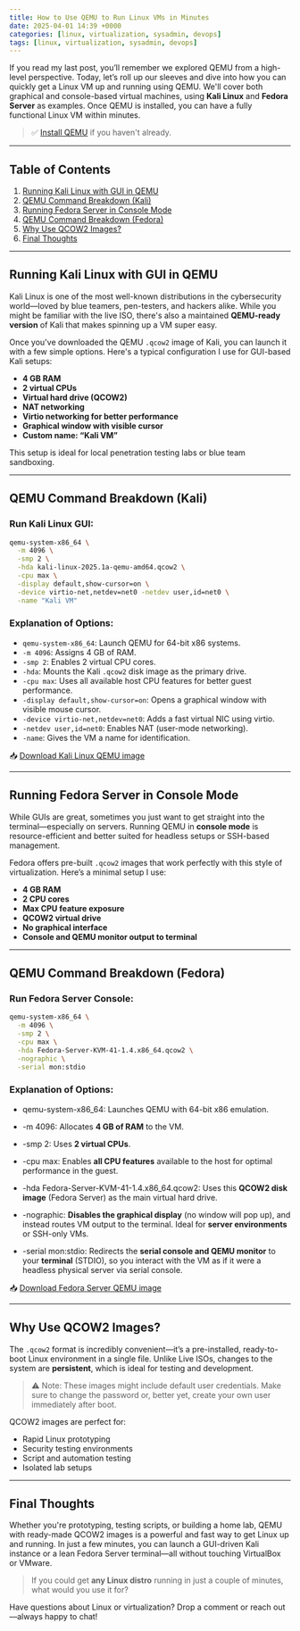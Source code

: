 ```yaml
---
title: How to Use QEMU to Run Linux VMs in Minutes
date: 2025-04-01 14:39 +0000
categories: [linux, virtualization, sysadmin, devops]
tags: [linux, virtualization, sysadmin, devops]
---
```


If you read my last post, you’ll remember we explored QEMU from a high-level perspective. Today, let’s roll up our sleeves and dive into how you can quickly get a Linux VM up and running using QEMU. We'll cover both graphical and console-based virtual machines, using **Kali Linux** and **Fedora Server** as examples. Once QEMU is installed, you can have a fully functional Linux VM within minutes.

> ✅ [Install QEMU](https://www.qemu.org/download/) if you haven't already.

---

## Table of Contents
1. [Running Kali Linux with GUI in QEMU](#running-kali-linux-with-gui-in-qemu)
2. [QEMU Command Breakdown (Kali)](#qemu-command-breakdown-kali)
3. [Running Fedora Server in Console Mode](#running-fedora-server-in-console-mode)
4. [QEMU Command Breakdown (Fedora)](#qemu-command-breakdown-fedora)
5. [Why Use QCOW2 Images?](#why-use-qcow2-images)
6. [Final Thoughts](#final-thoughts)

---

## Running Kali Linux with GUI in QEMU

Kali Linux is one of the most well-known distributions in the cybersecurity world—loved by blue teamers, pen-testers, and hackers alike. While you might be familiar with the live ISO, there's also a maintained **QEMU-ready version** of Kali that makes spinning up a VM super easy.

Once you've downloaded the QEMU `.qcow2` image of Kali, you can launch it with a few simple options. Here's a typical configuration I use for GUI-based Kali setups:

- **4 GB RAM**
- **2 virtual CPUs**
- **Virtual hard drive (QCOW2)**
- **NAT networking**
- **Virtio networking for better performance**
- **Graphical window with visible cursor**
- **Custom name: “Kali VM”**

This setup is ideal for local penetration testing labs or blue team sandboxing.

---

## QEMU Command Breakdown (Kali)

### **Run Kali Linux GUI:**
```bash
qemu-system-x86_64 \
  -m 4096 \
  -smp 2 \
  -hda kali-linux-2025.1a-qemu-amd64.qcow2 \
  -cpu max \
  -display default,show-cursor=on \
  -device virtio-net,netdev=net0 -netdev user,id=net0 \
  -name "Kali VM"
```

### **Explanation of Options:**
- `qemu-system-x86_64`: Launch QEMU for 64-bit x86 systems.
- `-m 4096`: Assigns 4 GB of RAM.
- `-smp 2`: Enables 2 virtual CPU cores.
- `-hda`: Mounts the Kali `.qcow2` disk image as the primary drive.
- `-cpu max`: Uses all available host CPU features for better guest performance.
- `-display default,show-cursor=on`: Opens a graphical window with visible mouse cursor.
- `-device virtio-net,netdev=net0`: Adds a fast virtual NIC using virtio.
- `-netdev user,id=net0`: Enables NAT (user-mode networking).
- `-name`: Gives the VM a name for identification.

📥 [Download Kali Linux QEMU image](https://www.kali.org/get-kali/#kali-virtual-machines)

---

## Running Fedora Server in Console Mode

While GUIs are great, sometimes you just want to get straight into the terminal—especially on servers. Running QEMU in **console mode** is resource-efficient and better suited for headless setups or SSH-based management.

Fedora offers pre-built `.qcow2` images that work perfectly with this style of virtualization. Here’s a minimal setup I use:

- **4 GB RAM**
- **2 CPU cores**
- **Max CPU feature exposure**
- **QCOW2 virtual drive**
- **No graphical interface**
- **Console and QEMU monitor output to terminal**

---

## QEMU Command Breakdown (Fedora)

### **Run Fedora Server Console:**
```bash
qemu-system-x86_64 \
  -m 4096 \
  -smp 2 \
  -cpu max \
  -hda Fedora-Server-KVM-41-1.4.x86_64.qcow2 \
  -nographic \
  -serial mon:stdio
```

### **Explanation of Options:**
- qemu-system-x86_64: Launches QEMU with 64-bit x86 emulation.

- -m 4096: Allocates **4 GB of RAM** to the VM.

- -smp 2: Uses **2 virtual CPUs**.

- -cpu max: Enables **all CPU features** available to the host for optimal performance in the guest.

- -hda Fedora-Server-KVM-41-1.4.x86_64.qcow2: Uses this **QCOW2 disk image** (Fedora Server) as the main virtual hard drive.

- -nographic: **Disables the graphical display** (no window will pop up), and instead routes VM output to the terminal. Ideal for **server environments** or SSH-only VMs.

- -serial mon:stdio: Redirects the **serial console and QEMU monitor** to your **terminal** (STDIO), so you interact with the VM as if it were a headless physical server via serial console.

📥 [Download Fedora Server QEMU image](https://fedoraproject.org/server/download)

---

## Why Use QCOW2 Images?

The `.qcow2` format is incredibly convenient—it’s a pre-installed, ready-to-boot Linux environment in a single file. Unlike Live ISOs, changes to the system are **persistent**, which is ideal for testing and development.

> ⚠️ Note: These images might include default user credentials. Make sure to change the password or, better yet, create your own user immediately after boot.

QCOW2 images are perfect for:
- Rapid Linux prototyping
- Security testing environments
- Script and automation testing
- Isolated lab setups

---

## Final Thoughts

Whether you're prototyping, testing scripts, or building a home lab, QEMU with ready-made QCOW2 images is a powerful and fast way to get Linux up and running. In just a few minutes, you can launch a GUI-driven Kali instance or a lean Fedora Server terminal—all without touching VirtualBox or VMware.

> If you could get **any Linux distro** running in just a couple of minutes, what would you use it for?

Have questions about Linux or virtualization? Drop a comment or reach out—always happy to chat!



